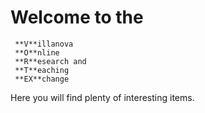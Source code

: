 # Welcome to the 
```
 **V**illanova 
 **O**nline 
 **R**esearch and 
 **T**eaching
 **EX**change
```
Here you will find plenty of interesting items.
